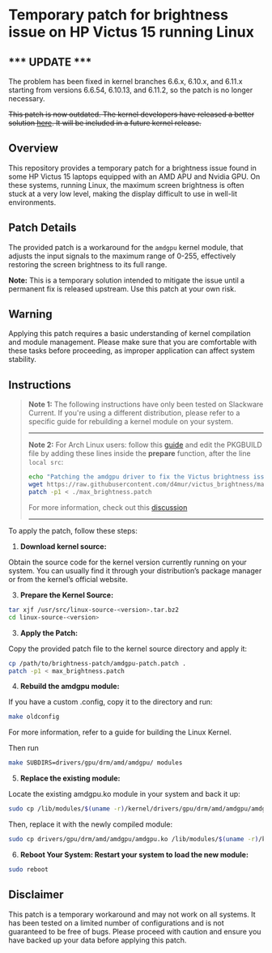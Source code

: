 # Temporary patch for brightness issue on HP Victus 15 running Linux

## *** UPDATE ***
The problem has been fixed in kernel branches 6.6.x, 6.10.x, and 6.11.x starting from versions 6.6.54, 6.10.13, and 6.11.2, so the patch is no longer necessary.

~~This patch is now outdated. The kernel developers have released a better solution [here](https://lore.kernel.org/amd-gfx/18bf1d43-b02f-4be2-ab14-03e127c147bf@amd.com/T/#m0da93bc11e69f361ffd2f48277d07cbaf30bae9c).
It will be included in a future kernel release.~~

## Overview

This repository provides a temporary patch for a brightness issue found in some HP Victus 15 laptops equipped with an AMD APU and Nvidia GPU. On these systems, running Linux, the maximum screen brightness is often stuck at a very low level, making the display difficult to use in well-lit environments.

## Patch Details

The provided patch is a workaround for the `amdgpu` kernel module, that adjusts the input signals to the maximum range of 0-255, effectively restoring the screen brightness to its full range.

**Note:** This is a temporary solution intended to mitigate the issue until a permanent fix is released upstream. Use this patch at your own risk.

## Warning

Applying this patch requires a basic understanding of kernel compilation and module management. Please make sure that you are comfortable with these tasks before proceeding, as improper application can affect system stability.

## Instructions
>**Note 1:** The following instructions have only been tested on Slackware Current. If you're using a different distribution, please refer to a specific guide for rebuilding a kernel module on your system.
> ___
>**Note 2:** For Arch Linux users: follow this [guide](https://wiki.archlinux.org/title/Kernel/Arch_build_system) and edit the PKGBUILD file by adding these lines inside the **prepare** function, after the line `local src`:
>
>```bash
>echo "Patching the amdgpu driver to fix the Victus brightness issue"
>wget https://raw.githubusercontent.com/d4mur/victus_brightness/main/max_brightness.patch
>patch -p1 < ./max_brightness.patch
>```
>For more information, check out this [discussion](https://github.com/d4mur/victus_brightness/issues/1)
> ___


To apply the patch, follow these steps:

1. **Download kernel source:**
   
Obtain the source code for the kernel version currently running on your system. You can usually find it through your distribution’s package manager or from the kernel’s official website.


3. **Prepare the Kernel Source:**

```bash
tar xjf /usr/src/linux-source-<version>.tar.bz2
cd linux-source-<version>
```

3. **Apply the Patch:**

Copy the provided patch file to the kernel source directory and apply it:

```bash
cp /path/to/brightness-patch/amdgpu-patch.patch .
patch -p1 < max_brightness.patch
```

4. **Rebuild the amdgpu module:**

If you have a custom .config, copy it to the directory and run:
```bash
make oldconfig
```
For more information, refer to a guide for building the Linux Kernel.

Then run
```bash
make SUBDIRS=drivers/gpu/drm/amd/amdgpu/ modules
```

5. **Replace the existing module:**
   
Locate the existing amdgpu.ko module in your system and back it up:

```bash
sudo cp /lib/modules/$(uname -r)/kernel/drivers/gpu/drm/amd/amdgpu/amdgpu.ko /lib/modules/$(uname -r)/kernel/drivers/gpu/drm/amd/amdgpu/amdgpu.ko.bak
```

Then, replace it with the newly compiled module:

```bash
sudo cp drivers/gpu/drm/amd/amdgpu/amdgpu.ko /lib/modules/$(uname -r)/kernel/drivers/gpu/drm/amd/amdgpu/amdgpu.ko
```

6. **Reboot Your System: Restart your system to load the new module:**

```bash
sudo reboot
```

## Disclaimer

This patch is a temporary workaround and may not work on all systems. It has been tested on a limited number of configurations and is not guaranteed to be free of bugs. Please proceed with caution and ensure you have backed up your data before applying this patch.


